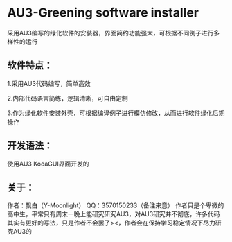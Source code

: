 # AU3-Greening software installer
采用AU3编写的绿化软件的安装器，界面简约功能强大，可根据不同例子进行多样性的运行

## 软件特点：
1.采用AU3代码编写，简单高效

2.内部代码语言简练，逻辑清晰，可自由定制

3.作为绿化软件安装外壳，可根据编译例子进行模仿修改，从而进行软件绿化后期操作
## 开发语法：
使用AU3    KodaGUI界面开发的

## 关于：
作者：飘白（Y-Moonlight） QQ：3570150233（备注来意）
作者只是个卑微的高中生，平常只有周末一晚上能研究研究AU3，对AU3研究并不彻底，许多代码其实有更好的写法，只是作者不会罢了><，作者会在保持学习稳定情况下尽力研究AU3的
